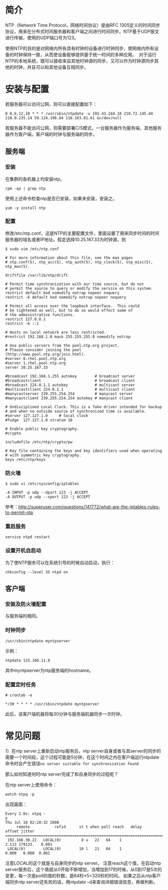 # 简介
NTP（Network Time Protocol，网络时间协议）是由RFC 1305定义的时间同步协议，用来在分布式时间服务器和客户端之间进行时间同步。NTP基于UDP报文进行传输，使用的UDP端口号为123。 

使用NTP的目的是对网络内所有具有时钟的设备进行时钟同步，使网络内所有设备的时钟保持一致，从而使设备能够提供基于统一时间的多种应用。 
对于运行NTP的本地系统，既可以接收来自其他时钟源的同步，又可以作为时钟源同步其他的时钟，并且可以和其他设备互相同步。

# 安装与配置
若服务器可以访问公网，则可以直接配置如下：

```shell
0 0,6,12,18 * * * /usr/sbin/ntpdate -u 192.43.244.18 210.72.145.44 210.0.235.14 59.124.196.84 118.163.81.61 &>/dev/null
```

若服务器不能访问公网，则需要部署C/S模式，一台服务器作为服务端，其他服务器作为客户端，客户端的时钟与服务端的同步。

## 服务端
### 安装
在集群的各机器上均安装ntp。

```shell
rpm -qa | grep ntp
```
使用上述命令检查ntp是否已安装，如果未安装，安装之。

```shell
yum -y install ntp
```

### 配置
修改/etc/ntp.conf，这是NTP的主要配置文件，里面设置了用来同步时间的时间服务器的域名或者IP地址。假定选择10.25.167.33为时钟源，则

```shell
$ sudo vim /etc/ntp.conf 

# For more information about this file, see the man pages
# ntp.conf(5), ntp_acc(5), ntp_auth(5), ntp_clock(5), ntp_misc(5), ntp_mon(5).

driftfile /var/lib/ntp/drift

# Permit time synchronization with our time source, but do not
# permit the source to query or modify the service on this system.
restrict default kod nomodify notrap nopeer noquery
restrict -6 default kod nomodify notrap nopeer noquery

# Permit all access over the loopback interface.  This could
# be tightened as well, but to do so would effect some of
# the administrative functions.
restrict 127.0.0.1
restrict -6 ::1

# Hosts on local network are less restricted.
#restrict 192.168.1.0 mask 255.255.255.0 nomodify notrap

# Use public servers from the pool.ntp.org project.
# Please consider joining the pool (http://www.pool.ntp.org/join.html).
#server 0.rhel.pool.ntp.org
#server 1.rhel.pool.ntp.org
server 10.25.167.33

#broadcast 192.168.1.255 autokey        # broadcast server
#broadcastclient                        # broadcast client
#broadcast 224.0.1.1 autokey            # multicast server
#multicastclient 224.0.1.1              # multicast client
#manycastserver 239.255.254.254         # manycast server
#manycastclient 239.255.254.254 autokey # manycast client

# Undisciplined Local Clock. This is a fake driver intended for backup
# and when no outside source of synchronized time is available. 
#server 127.127.1.0     # local clock
#fudge  127.127.1.0 stratum 10  

# Enable public key cryptography.
#crypto

includefile /etc/ntp/crypto/pw

# Key file containing the keys and key identifiers used when operating
# with symmetric key cryptography. 
keys /etc/ntp/keys
```

### 防火墙

```shell
$ sudo vi /etc/sysconfig/iptables

-A INPUT -p udp --dport 123 -j ACCEPT
-A OUTPUT -p udp --sport 123 -j ACCEPT
```

参考：http://superuser.com/questions/141772/what-are-the-iptables-rules-to-permit-ntp 

### 重启服务
```
service ntpd restart
```

### 设置开机自启动
为了使NTP服务可以在系统引导的时候自动启动，执行：

```shell
chkconfig --level 35 ntpd on
```

## 客户端
### 安装及防火墙配置
与服务端的相同。

### 时钟同步

```shell
/usr/sbin/ntpdate myntpserver
```

示例：
```shell
ntpdate 133.100.11.8
```

其中myntpserver为ntp服务端的hostname。

### 配置定时任务
```
# crontab -e

*/30 * * * * /usr/sbin/ntpdate myntpserver
```

此后，该客户端机器将每30分钟与服务端机器同步一次时钟。

# 常见问题

1）在ntp server上重新启动ntp服务后，ntp server自身或者与其server的同步的需要一个时间段，这个过程可能是5分钟，在这个时间之内在客户端运行ntpdate命令时会产生错误`no server suitable for synchronization found`

那么如何知道何时ntp server完成了和自身同步的过程呢？

在ntp server上使用命令：
```shell
watch ntpq -p
```

出现画面：
```
Every 2.0s: ntpq -p                                                                                                             Thu Jul 10 02:28:32 2008
     remote           refid      st t when poll reach   delay   offset jitter
==============================================================================
 192.168.30.22   LOCAL(0)         8 u   22   64    1    2.113 179133.   0.001
 LOCAL(0)        LOCAL(0)        10 l   21   64    1    0.000   0.000  0.001
```
注意LOCAL的这个就是与自身同步的ntp server。
注意reach这个值，在启动ntp server服务后，这个值就从0开始不断增加，当增加到17的时候，从0到17是5次的变更，每一次是poll的值的秒数，是64秒*5=320秒的时间。
如果之后从ntp客户端同步ntp server还失败的话，用ntpdate –d来查询详细错误信息，再做判断。

